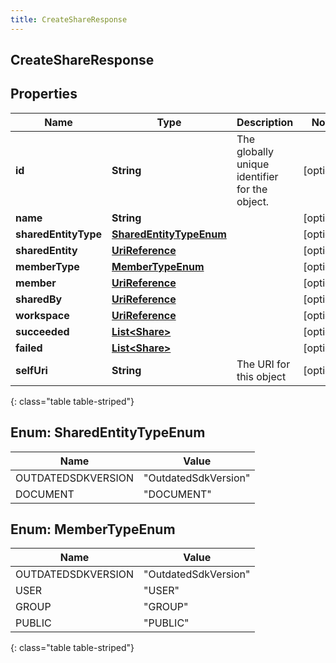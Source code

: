 ```yaml
---
title: CreateShareResponse
---
```

## CreateShareResponse


## Properties

| Name | Type | Description | Notes |
| ------------ | ------------- | ------------- | ------------- |
| **id** | **String** | The globally unique identifier for the object. |  [optional] |
| **name** | **String** |  |  [optional] |
| **sharedEntityType** | [**SharedEntityTypeEnum**](#SharedEntityTypeEnum) |  |  [optional] |
| **sharedEntity** | [**UriReference**](UriReference.html) |  |  [optional] |
| **memberType** | [**MemberTypeEnum**](#MemberTypeEnum) |  |  [optional] |
| **member** | [**UriReference**](UriReference.html) |  |  [optional] |
| **sharedBy** | [**UriReference**](UriReference.html) |  |  [optional] |
| **workspace** | [**UriReference**](UriReference.html) |  |  [optional] |
| **succeeded** | [**List&lt;Share&gt;**](Share.html) |  |  [optional] |
| **failed** | [**List&lt;Share&gt;**](Share.html) |  |  [optional] |
| **selfUri** | **String** | The URI for this object |  [optional] |
{: class="table table-striped"}


<a name="SharedEntityTypeEnum"></a>

## Enum: SharedEntityTypeEnum

| Name | Value |
| ---- | ----- |
| OUTDATEDSDKVERSION | &quot;OutdatedSdkVersion&quot; |
| DOCUMENT | &quot;DOCUMENT&quot; |


<a name="MemberTypeEnum"></a>

## Enum: MemberTypeEnum

| Name | Value |
| ---- | ----- |
| OUTDATEDSDKVERSION | &quot;OutdatedSdkVersion&quot; |
| USER | &quot;USER&quot; |
| GROUP | &quot;GROUP&quot; |
| PUBLIC | &quot;PUBLIC&quot; |
{: class="table table-striped"}



